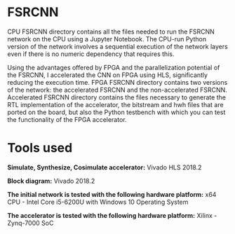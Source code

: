# FSRCNN
CPU FSRCNN directory contains all the files needed to run the FSRCNN network on the CPU using a Jupyter Notebook. The CPU-run Python version of the network involves a sequential execution of the network layers even if there is no numeric dependency that requires this. 

Using the advantages offered by FPGA and the parallelization potential of the FSRCNN, I accelerated the CNN on FPGA using HLS, significantly reducing the execution time. FPGA FSRCNN directory contains two versions of the network: the accelerated FSRCNN and the non-accelerated FSRCNN. Accelerated FSRCNN directory contains the files necessary to generate the RTL implementation of the accelerator, the bitstream and hwh files that are ported on the board, but also the Python testbench with which you can test the functionality of the FPGA accelerator.  

# Tools used
**Simulate, Synthesize, Cosimulate accelerator:** Vivado HLS 2018.2  

**Block diagram:** Vivado 2018.2  

**The initial network is tested with the following hardware platform:** x64 CPU - Intel Core i5-6200U with Windows 10 Operating System  

**The accelerator is tested with the following hardware platform:** Xilinx - Zynq-7000 SoC
